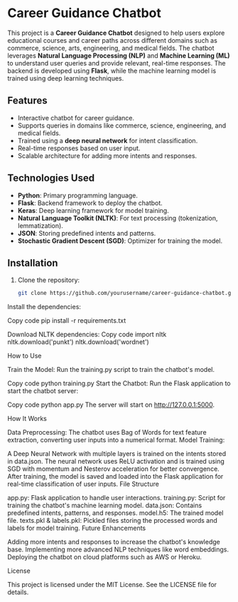 # Career Guidance Chatbot

This project is a **Career Guidance Chatbot** designed to help users explore educational courses and career paths 
across different domains such as commerce, science, arts, engineering, and medical fields. 
The chatbot leverages **Natural Language Processing (NLP)** and **Machine Learning (ML)** to understand user queries and provide relevant, real-time responses.
The backend is developed using **Flask**, while the machine learning model is trained using deep learning techniques.

## Features
- Interactive chatbot for career guidance.
- Supports queries in domains like commerce, science, engineering, and medical fields.
- Trained using a **deep neural network** for intent classification.
- Real-time responses based on user input.
- Scalable architecture for adding more intents and responses.

## Technologies Used
- **Python**: Primary programming language.
- **Flask**: Backend framework to deploy the chatbot.
- **Keras**: Deep learning framework for model training.
- **Natural Language Toolkit (NLTK)**: For text processing (tokenization, lemmatization).
- **JSON**: Storing predefined intents and patterns.
- **Stochastic Gradient Descent (SGD)**: Optimizer for training the model.

## Installation
1. Clone the repository:
   ```bash
   git clone https://github.com/yourusername/career-guidance-chatbot.git


Install the dependencies:

Copy code
pip install -r requirements.txt

Download NLTK dependencies:
Copy code
import nltk
nltk.download('punkt')
nltk.download('wordnet')

How to Use

Train the Model: Run the training.py script to train the chatbot's model.

Copy code
python training.py
Start the Chatbot: Run the Flask application to start the chatbot server:

Copy code
python app.py
The server will start on http://127.0.0.1:5000.

How It Works

Data Preprocessing: The chatbot uses Bag of Words for text feature extraction, converting user inputs into a numerical format.
Model Training:

A Deep Neural Network with multiple layers is trained on the intents stored in data.json.
The neural network uses ReLU activation and is trained using SGD with momentum and Nesterov acceleration for better convergence.
After training, the model is saved and loaded into the Flask application for real-time classification of user inputs.
File Structure

app.py: Flask application to handle user interactions.
training.py: Script for training the chatbot's machine learning model.
data.json: Contains predefined intents, patterns, and responses.
model.h5: The trained model file.
texts.pkl & labels.pkl: Pickled files storing the processed words and labels for model training.
Future Enhancements

Adding more intents and responses to increase the chatbot's knowledge base.
Implementing more advanced NLP techniques like word embeddings.
Deploying the chatbot on cloud platforms such as AWS or Heroku.

License

This project is licensed under the MIT License. See the LICENSE file for details.
